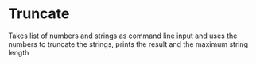 # Truncate
Takes list of numbers and strings as command line input and uses the numbers to truncate the strings, prints the result and the maximum string length
